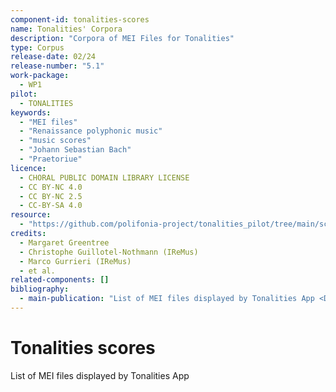 ```yaml
---
component-id: tonalities-scores
name: Tonalities' Corpora
description: "Corpora of MEI Files for Tonalities"
type: Corpus
release-date: 02/24
release-number: "5.1"
work-package:
  - WP1
pilot:
  - TONALITIES
keywords:
  - "MEI files"
  - "Renaissance polyphonic music"
  - "music scores"
  - "Johann Sebastian Bach"
  - "Praetoriue"
licence:
  - CHORAL PUBLIC DOMAIN LIBRARY LICENSE
  - CC BY-NC 4.0
  - CC BY-NC 2.5
  - CC-BY-SA 4.0
resource:
  - "https://github.com/polifonia-project/tonalities_pilot/tree/main/scores"
credits:
  - Margaret Greentree
  - Christophe Guillotel-Nothmann (IReMus)
  - Marco Gurrieri (IReMus)
  - et al.
related-components: []
bibliography:
  - main-publication: "List of MEI files displayed by Tonalities App <DOI 10.5281/zenodo.10940069>"
---
```


# Tonalities scores

List of MEI files displayed by Tonalities App
